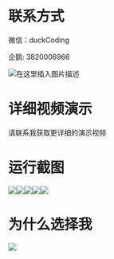 # 联系方式

微信：duckCoding

企鹅: 3820006966

![在这里插入图片描述](http://upload.cxycsx.vip/91ab4bcb4f2c4c6db86365bb6d6e9c62.jpeg)

# 详细视频演示

请联系我获取更详细的演示视频

# 运行截图

![](http://www.bysj52.com/uploadfile/ueditor/image/202306/%E6%AF%95%E8%AE%BEssm824%E5%9F%BA%E4%BA%8EJava%E7%9A%84%E5%9C%A8%E7%BA%BF%E6%97%A5%E8%AF%AD%E5%9F%B9%E8%AE%AD%E5%B9%B3%E5%8F%B0%E7%9A%84+jsp%E6%AF%95%E4%B8%9A%E8%AE%BE%E8%AE%A1/2.png)![](http://www.bysj52.com/uploadfile/ueditor/image/202306/%E6%AF%95%E8%AE%BEssm824%E5%9F%BA%E4%BA%8EJava%E7%9A%84%E5%9C%A8%E7%BA%BF%E6%97%A5%E8%AF%AD%E5%9F%B9%E8%AE%AD%E5%B9%B3%E5%8F%B0%E7%9A%84+jsp%E6%AF%95%E4%B8%9A%E8%AE%BE%E8%AE%A1/3.png)![](http://www.bysj52.com/uploadfile/ueditor/image/202306/%E6%AF%95%E8%AE%BEssm824%E5%9F%BA%E4%BA%8EJava%E7%9A%84%E5%9C%A8%E7%BA%BF%E6%97%A5%E8%AF%AD%E5%9F%B9%E8%AE%AD%E5%B9%B3%E5%8F%B0%E7%9A%84+jsp%E6%AF%95%E4%B8%9A%E8%AE%BE%E8%AE%A1/4.png)![](http://www.bysj52.com/uploadfile/ueditor/image/202306/%E6%AF%95%E8%AE%BEssm824%E5%9F%BA%E4%BA%8EJava%E7%9A%84%E5%9C%A8%E7%BA%BF%E6%97%A5%E8%AF%AD%E5%9F%B9%E8%AE%AD%E5%B9%B3%E5%8F%B0%E7%9A%84+jsp%E6%AF%95%E4%B8%9A%E8%AE%BE%E8%AE%A1/1.png)![](http://www.bysj52.com/uploadfile/ueditor/image/202306/%E6%AF%95%E8%AE%BEssm824%E5%9F%BA%E4%BA%8EJava%E7%9A%84%E5%9C%A8%E7%BA%BF%E6%97%A5%E8%AF%AD%E5%9F%B9%E8%AE%AD%E5%B9%B3%E5%8F%B0%E7%9A%84+jsp%E6%AF%95%E4%B8%9A%E8%AE%BE%E8%AE%A1/5.png)

# 为什么选择我

![](http://upload.cxycsx.vip/%E7%A8%8B%E5%BA%8F%E8%AE%BE%E8%AE%A1.png)

